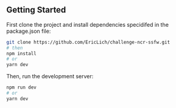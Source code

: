 ## Getting Started

First clone the project and install dependencies specidifed in the package.json file:

```bash
git clone https://github.com/EricLich/challenge-ncr-ssfw.git
# then
npm install
# or
yarn dev
```

Then, run the development server:

```bash
npm run dev
# or
yarn dev
```
